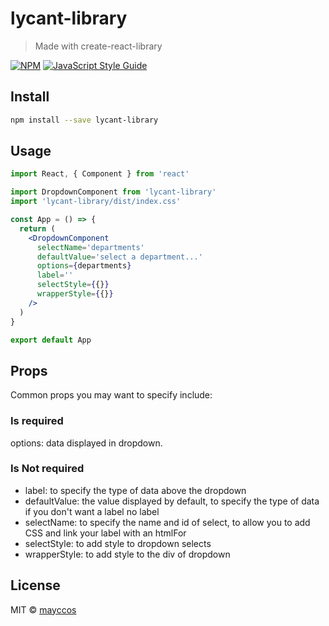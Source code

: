 # lycant-library

> Made with create-react-library

[![NPM](https://img.shields.io/npm/v/lycant-library.svg)](https://www.npmjs.com/package/lycant-library) [![JavaScript Style Guide](https://img.shields.io/badge/code_style-standard-brightgreen.svg)](https://standardjs.com)

## Install

```bash
npm install --save lycant-library
```

## Usage

```jsx
import React, { Component } from 'react'

import DropdownComponent from 'lycant-library'
import 'lycant-library/dist/index.css'

const App = () => {
  return (
    <DropdownComponent
      selectName='departments'
      defaultValue='select a department...'
      options={departments}
      label=''
      selectStyle={{}}
      wrapperStyle={{}}
    />
  )
}

export default App
```

## Props

Common props you may want to specify include:

### Is required

options: data displayed in dropdown.

### Is Not required

- label: to specify the type of data above the dropdown
- defaultValue: the value displayed by default, to specify the type of data if you don't want a label no label
- selectName: to specify the name and id of select, to allow you to add CSS and link your label with an htmlFor
- selectStyle: to add style to dropdown selects
- wrapperStyle: to add style to the div of dropdown

## License

MIT © [mayccos](https://github.com/mayccos)
